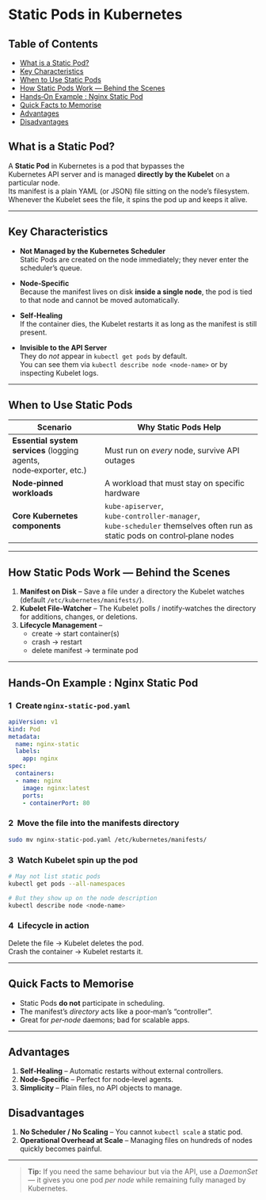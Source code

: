 # Static Pods in Kubernetes

## Table of Contents
- [What is a Static Pod?](#what-is-a-static-pod)
- [Key Characteristics](#key-characteristics)
- [When to Use Static Pods](#when-to-use-static-pods)
- [How Static Pods Work — Behind the Scenes](#how-static-pods-work--behind-the-scenes)
- [Hands‑On Example : Nginx Static Pod](#handson-example--nginx-static-pod)
- [Quick Facts to Memorise](#quick-facts-to-memorise)
- [Advantages](#advantages)
- [Disadvantages](#disadvantages)

## What is a Static Pod?
A **Static Pod** in Kubernetes is a pod that bypasses the Kubernetes API server and is managed **directly by the Kubelet** on a particular node.  
Its manifest is a plain YAML (or JSON) file sitting on the node’s filesystem. Whenever the Kubelet sees the file, it spins the pod up and keeps it alive.

---

## Key Characteristics

- **Not Managed by the Kubernetes Scheduler**  
  Static Pods are created on the node immediately; they never enter the scheduler’s queue.

- **Node‑Specific**  
  Because the manifest lives on disk **inside a single node**, the pod is tied to that node and cannot be moved automatically.

- **Self‑Healing**  
  If the container dies, the Kubelet restarts it as long as the manifest is still present.

- **Invisible to the API Server**  
  They do *not* appear in `kubectl get pods` by default.  
  You can see them via `kubectl describe node <node-name>` or by inspecting Kubelet logs.

---

## When to Use Static Pods

| Scenario | Why Static Pods Help |
|----------|----------------------|
| **Essential system services** (logging agents, node‑exporter, etc.) | Must run on *every* node, survive API outages |
| **Node‑pinned workloads** | A workload that must stay on specific hardware |
| **Core Kubernetes components** | `kube‑apiserver`, `kube‑controller‑manager`, `kube‑scheduler` themselves often run as static pods on control‑plane nodes |

---

## How Static Pods Work — Behind the Scenes

1. **Manifest on Disk** – Save a file under a directory the Kubelet watches (default `/etc/kubernetes/manifests/`).
2. **Kubelet File‑Watcher** – The Kubelet polls / inotify‑watches the directory for additions, changes, or deletions.
3. **Lifecycle Management** –  
   * create → start container(s)  
   * crash → restart  
   * delete manifest → terminate pod

---

## Hands‑On Example : Nginx Static Pod

### 1  Create `nginx-static-pod.yaml`
```yaml
apiVersion: v1
kind: Pod
metadata:
  name: nginx-static
  labels:
    app: nginx
spec:
  containers:
  - name: nginx
    image: nginx:latest
    ports:
    - containerPort: 80
```

### 2  Move the file into the manifests directory
```bash
sudo mv nginx-static-pod.yaml /etc/kubernetes/manifests/
```

### 3  Watch Kubelet spin up the pod
```bash
# May not list static pods
kubectl get pods --all-namespaces

# But they show up on the node description
kubectl describe node <node-name>
```

### 4  Lifecycle in action  
Delete the file → Kubelet deletes the pod.  
Crash the container → Kubelet restarts it.

---

## Quick Facts to Memorise

- Static Pods **do not** participate in scheduling.
- The manifest’s *directory* acts like a poor‑man’s “controller”.
- Great for *per‑node* daemons; bad for scalable apps.

---

## Advantages

1. **Self‑Healing** – Automatic restarts without external controllers.  
2. **Node‑Specific** – Perfect for node‑level agents.  
3. **Simplicity** – Plain files, no API objects to manage.

## Disadvantages

1. **No Scheduler / No Scaling** – You cannot `kubectl scale` a static pod.  
2. **Operational Overhead at Scale** – Managing files on hundreds of nodes quickly becomes painful.

---

> **Tip:** If you need the same behaviour but via the API, use a *DaemonSet* — it gives you one pod *per node* while remaining fully managed by Kubernetes.
